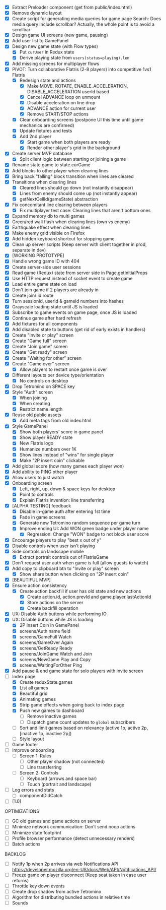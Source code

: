* [x] Extract Preloader component (get from public/index.html)
* [x] Remove dynamic layout
* [x] Create script for generating media queries for game page
      Search: Does media query include scrollbar? Actually, the whole point is to avoid a scrollbar
* [x] Design game UI screens (new game, pausing)
* [x] Add user list to GamePanel
* [x] Design new game state (with Flow types)
  * [x] Put `curUser` in Redux state
  * [x] Derive playing state from `users(status=playing).len`
* [x] Add missing screens for multiplayer flows
* [x] PIVOT: Turn collaborative Flatris (2-8 players) into competitive 1vs1 Flatris
  * [x] Redesign state and actions
    * [x] Make MOVE, ROTATE, ENABLE_ACCELERATION, DISABLE_ACCELERATION userId based
    * [x] Cancel ADVANCE loop on unmount
    * [x] Disable acceleration on line drop
    * [x] ADVANCE action for current user
    * [x] Remove START/STOP actions
  * [x] Clear onboarding screens (postpone UI this time until game mechanics are confirmed)
  * [x] Update fixtures and tests
  * [x] Add 2nd player
    * [x] Start game when both players are ready
    * [x] Render other player's grid in the background
* [x] Create server MVP database
  * [x] Split client logic between starting or joining a game
* [x] Rename state.game to state.curGame
* [x] Add blocks to other player when clearing lines
* [x] Bring back "falling" block transition when lines are cleared
* [x] Transitions when clearing lines
  * [x] Cleared lines should go down (not instantly disappear)
  * [x] Lines from enemy should come up (not instantly appear)
  * [x] getNextCellId(gameState) abstraction
* [x] Fix concomitant line clearing between players
  * [x] Fix multiplayer test case: Clearing lines that aren't bottom ones
* [x] Expand memory db to multi games
* [x] Green/red wall flash when clearing lines (own vs enemy)
* [x] Earthquake effect when clearing lines
* [x] Make enemy grid visible on Firefox
* [x] Add hidden keyboard shortcut for stopping game
* [x] Clean up server scripts (Keep server with client together in prod, separate in dev)
* [x] [WORKING PROTOTYPE]
* [x] Handle wrong game ID with 404
* [x] Create server-side user sessions
* [x] Read game (Redux) state from server side in Page.getInitialProps
* [x] Use HTTP request instead of socket event to create game
* [x] Load entire game state on load
* [x] Don't join game if 2 players are already in
* [x] Create join/:id route
* [x] Turn sessionId, userId & gameId numbers into hashes
* [x] Grayscale loading state until JS is loaded
* [x] Subscribe to game events on game page, once JS is loaded
* [x] Continue game after hard refresh
* [x] Add fixtures for all components
* [x] Add disabled state to buttons (get rid of early exists in handlers)
* [x] Create "Invite or play" screen
* [x] Create "Game full" screen
* [x] Create "Join game" screen
* [x] Create "Get ready" screen
* [x] Create "Waiting for other" screen
* [x] Create "Game over" screen
  * [x] Allow players to restart once game is over
* [x] Different layouts per device type/orientation
  * [x] No controls on desktop
* [x] Drop Tetromino on SPACE key
* [x] Style "Auth" screen
  * [x] When joining
  * [x] When creating
  * [x] Restrict name length
* [x] Reuse old public assets
  * [x] Add meta tags from old index.html
* [x] Style GamePanel
  * [x] Show both players' score in game panel
  * [x] Show player READY state
  * [x] New Flatris logo
  * [x] Humanize numbers over 1K
  * [x] Show lines instead of "wins" for single player
  * [x] Make "2P insert coin" clickable
* [x] Add global score (how many games each player won)
* [x] Add ability to PING other player
* [x] Allow users to just watch
* [x] Onboarding screen
  * [x] Left, right, up, down & space keys for desktop
  * [x] Point to controls
  * [x] Explain Flatris invention: line transferring
* [x] [ALPHA TESTING] feedback
  * [x] Disable in-game auth after entering 1st time
  * [x] Fade in game screens
  * [x] Generate new Tetromino random sequence per game turn
  * [x] Improve ending UI: Add WON green badge under player name
    * [x] Regression: Change "WON" badge to not block user score
* [x] Encourage players to play "best x out of y"
* [x] Disable controls when user isn't playing
* [x] Side controls on landscape mobile
  * [x] Extract portrait controls out of FlatrisGame
* [x] Don't request user auth when game is full (allow guests to watch)
* [x] Add copy to clipboard btn to "Invite or play" screen
  * [x] Show share button when clicking on "2P insert coin"
* [x] [BEAUTIFUL MVP]
* [x] Ensure action consistency
  * [x] Create action backfill if user has old state and new actions
    * [x] Create action.id, action.prevId and game.player.lastActionId
    * [x] Store actions on the server
    * [x] Create backfill operation
* [x] UX: Disable Auth buttons while performing IO
* [x] UX: Disable buttons while JS is loading
  * [x] 2P Insert Coin in GamePanel
  * [x] screens/Auth name field
  * [x] screens/GameFull Watch
  * [x] screens/GameOver Again
  * [x] screens/GetReady Ready
  * [x] screens/JoinGame Watch and Join
  * [x] screens/NewGame Play and Copy
  * [x] screens/WaitingForOther Ping
* [x] Add pause & end game state for solo players with invite screen
* [ ] Index page
  * [x] Create reduxState.games
  * [x] List all games
  * [x] Beautiful grid
  * [x] Animating games
  * [x] Strip game effects when going back to index page
  * [x] Push new games to dashboard
    * [ ] Remove inactive games
    * [ ] Dispatch game count updates to `global` subscribers
  * [ ] Sort and limit games based on relevancy (active 1p, active 2p, [inactive 1p, inactive 2p])
  * [ ] Style layout
* [ ] Game footer
* [ ] Improve onboarding
  * [ ] Screen 1: Rules
    * [ ] Other player shadow (not connected)
    * [ ] Line transferring
  * [ ] Screen 2: Controls
    * [ ] Keyboard (arrows and space bar)
    * [ ] Touch (portrait and landscape)
* [ ] Log errors and stats
  * [ ] componentDidCatch
* [ ] [1.0]

OPTIMIZATIONS

* [ ] GC old games and game actions on server
* [ ] Minimize network communication: Don't send noop actions
* [ ] Minimize state footprint
* [ ] Profile browser performance (detect unnecessary renders)
* [ ] Batch actions

BACKLOG

* [ ] Notify 1p when 2p arrives via web Notifications API
      https://developer.mozilla.org/en-US/docs/Web/API/Notifications_API/
* [ ] Freeze game on player disconnect (Keep seat taken in case user returns)
* [ ] Throttle key down events
* [ ] Create drop shadow from active Tetromino
* [ ] Algorithm for distributing bundled actions in relative time
* [ ] Sounds
